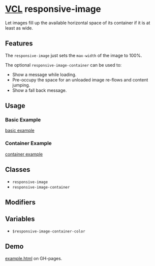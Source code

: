 # [VCL](https://vcl.github.io/) responsive-image

Let images fill up the available horizontal space of its container if it is at
least as wide.

## Features

The `responsive-image` just sets the `max-width` of the image to 100%.

The optional `responsive-image-container` can be used to:

- Show a message while loading.
- Pre-occupy the space for an unloaded image re-flows and content jumping.
- Show a fall back message.

## Usage

### Basic Example

[basic example](/demo/example-basic.html)

### Container Example

[container example](/demo/example-container.html)

## Classes

- `responsive-image`
- `responsive-image-container`

## Modifiers

## Variables

- `$responsive-image-container-color`

## Demo

[example.html](/demo/example.html) on GH-pages.
